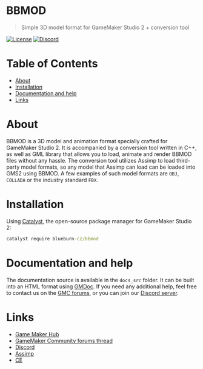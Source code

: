 # BBMOD
> Simple 3D model format for GameMaker Studio 2 + conversion tool

[![License](https://img.shields.io/github/license/blueburn-cz/BBMOD)](LICENSE)
[![Discord](https://img.shields.io/discord/298884075585011713?label=Discord)](https://discord.gg/v4Qf4Dq)

# Table of Contents
* [About](#about)
* [Installation](#installation)
* [Documentation and help](#documentation-and-help)
* [Links](#links)

# About
BBMOD is a 3D model and animation format specially crafted for GameMaker Studio 2.
It is accompanied by a conversion tool written in C++, as well as GML library that
allows you to load, animate and render BBMOD files without any hassle. The conversion
tool utilizes Assimp to load third-party model formats, so any model that Assimp can
load can be loaded into GMS2 using BBMOD. A few examples of such model formats are
`OBJ`, `COLLADA` or the industry standard `FBX`.

# Installation
Using [Catalyst](https://github.com/GameMakerHub/Catalyst), the open-source package manager for GameMaker Studio 2:

```cmd
catalyst require blueburn-cz/bbmod
```

# Documentation and help
The documentation source is available in the `docs_src` folder. It can be built
into an HTML format using [GMDoc](https://github.com/kraifpatrik/gmdoc). If you
need any additional help, feel free to contact us on the
[GMC forums](https://forum.yoyogames.com/index.php?threads/60628), or you can
join our [Discord server](https://discord.gg/ep2BGPm).

# Links
* [Game Maker Hub](https://gamemakerhub.net/package/blueburn-cz/BBMOD)
* [GameMaker Community forums thread](https://forum.yoyogames.com/index.php?threads/60628)
* [Discord](https://discord.gg/ep2BGPm)
* [Assimp](https://github.com/assimp/assimp)
* [CE](https://github.com/slagtand-org/ce)
